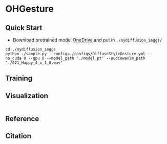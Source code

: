 # OHGesture

## Quick Start

* Download pretrained model [OneDrive](https://1drv.ms/f/s!AvSTDY2o11xHgalWGd7PGtdj5yOiRA?e=xek1oW) and put in  `./mydiffusion_zeggs/`


```shell
cd ./mydiffusion_zeggs
python ./sample.py --config=./configs/DiffuseStyleGesture.yml --no_cuda 0 --gpu 0 --model_path './model.pt' --audiowavlm_path "./021_Happy_4_x_1_0.wav"
```
## Training

## Visualization

```shell

```

## Reference

## Citation

